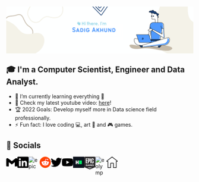<img align="top" src="https://github.com/sadigaxund/GeneralRepo/blob/main/icons/banner.png"></img>


## :mortar_board: I'm a Computer Scientist, Engineer and Data Analyst.
- 🌱 I’m currently learning everything 🤣
- 🔭 Check my latest youtube video: [here][vid]!
- :trophy: 2022 Goals: Develop myself more in Data science field professionally.
- ⚡ Fun fact: I love coding 💻, art :art: and :video_game: games.

## :speech_balloon: Socials

[<img align="left" alt="mail" width="30px" onmouseover="this.width='35px'" src="https://github.com/sadigaxund/GeneralRepo/blob/main/icons/gmail.svg" />][mail]
[<img align="left" alt="linkedin" width="30px" src="https://github.com/sadigaxund/GeneralRepo/blob/main/icons/linkedin.svg" />][linkedin]
[<img align="left" alt="epic" width="30px" src="https://github.com/sadigaxund/GeneralRepo/blob/main/icons/stackoverflow.ico" />][stackoverflow]
[<img align="left" alt="reddit" width="30px" src="https://github.com/sadigaxund/GeneralRepo/blob/main/icons/reddit.ico" />][reddit]
[<img align="left" alt="twitter" width="30px" src="https://github.com/sadigaxund/GeneralRepo/blob/main/icons/twitter.svg" />][twitter]
[<img align="left" alt="YouTube" width="30px" src="https://github.com/sadigaxund/GeneralRepo/blob/main/icons/youtube.svg" />][youtube]
[<img align="left" alt="hackerrank" width="30px" src="https://github.com/sadigaxund/GeneralRepo/blob/main/icons/hackerrank.ico" />][hackerrank]
[<img align="left" alt="epic" width="30px" src="https://github.com/sadigaxund/GeneralRepo/blob/main/icons/epic.svg" />][epic]
[<img align="left" alt="eolymp" width="30px" src="https://github.com/sadigaxund/GeneralRepo/blob/main/icons/eolymp.ico" />][eolymp]
[<img align="left" alt="Portfolio" width="30px" src="https://github.com/sadigaxund/GeneralRepo/blob/main/icons/home.png" />][website]
<br>


[website]: https://sakhund.netlify.app
[twitter]: https://twitter.com/sadigaxund
[youtube]: https://www.youtube.com/channel/UC2gQPeLhl99dIn_xDaWeVQA
[linkedin]: https://www.linkedin.com/in/sakhund
[mail]: mailto:sadigaxund@gmail.com?subject=Github
[license]: /LICENSE
[profile]: https://github.com/sadigaxund
[vid]: https://www.youtube.com/watch?v=Gdro5uM6_o8
[epic]: https://fortnitetracker.com/profile/all/Sakhund
[eolymp]: https://www.e-olymp.com/en/users/Sakhund4634
[hackerrank]: https://www.hackerrank.com/sakhund
[stackoverflow]: https://stackoverflow.com/users/13595120/sadig-akhund
[reddit]: https://www.reddit.com/user/Sakhund

